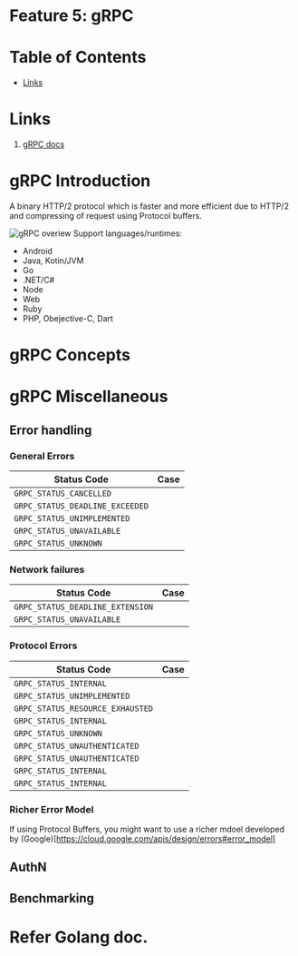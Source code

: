 
# Feature 5: gRPC

# Table of Contents

- [Links](#links)



# Links

1. [gRPC docs](https://grpc.io/docs/)


# gRPC Introduction

A binary HTTP/2 protocol which is faster and more efficient due to HTTP/2 and compressing of request using Protocol buffers.

![gRPC overiew](https://grpc.io/img/landing-2.svg)
Support languages/runtimes:
- Android
- Java, Kotin/JVM
- Go
- .NET/C#
- Node
- Web
- Ruby
- PHP, Obejective-C, Dart

# gRPC Concepts

# gRPC Miscellaneous

## Error handling


### General Errors

|Status Code|Case|
|--|--|
|`GRPC_STATUS_CANCELLED`||
|`GRPC_STATUS_DEADLINE_EXCEEDED`||
|`GRPC_STATUS_UNIMPLEMENTED`||
|`GRPC_STATUS_UNAVAILABLE`||
|`GRPC_STATUS_UNKNOWN`||


### Network failures


|Status Code|Case|
|--|--|
|`GRPC_STATUS_DEADLINE_EXTENSION`||
|`GRPC_STATUS_UNAVAILABLE`||

### Protocol Errors

|Status Code|Case|
|--|--|
|`GRPC_STATUS_INTERNAL`||
|`GRPC_STATUS_UNIMPLEMENTED`||
|`GRPC_STATUS_RESOURCE_EXHAUSTED`||
|`GRPC_STATUS_INTERNAL`||
|`GRPC_STATUS_UNKNOWN`||
|`GRPC_STATUS_UNAUTHENTICATED`||
|`GRPC_STATUS_UNAUTHENTICATED`||
|`GRPC_STATUS_INTERNAL`||
|`GRPC_STATUS_INTERNAL`||

### Richer Error Model
If using Protocol Buffers, you might want to use a richer mdoel developed by (Google)[https://cloud.google.com/apis/design/errors#error_model]


## AuthN

## Benchmarking



# Refer Golang doc.

